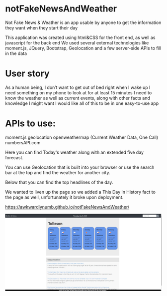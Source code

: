# notFakeNewsAndWeather

Not Fake News & Weather is an app usable by anyone to get the information they want when they start their day

This application was created using html&CSS for the front end, as well as javascript for the back end
We used several external technologies like moment.js, JQuery, Bootstrap, Geolocation and a few server-side APIs to fill in the data

# User story
As a human being, I don’t want to get out of bed right when I wake up
I need something on my phone to look at for at least 15 minutes
I need to know the weather as well as current events, along with other facts and knowledge I might want
I would like all of this to be in one easy-to-use app


# APIs to use:
moment.js
geolocation
openweathermap (Current Weather Data, One Call)
numbersAPI.com

Here you can find Today's weather along with an extended five day forecast.

You can use Geolocation that is built into your browser or use the search bar at the top and find the weather for another city.

Below that you can find the top headlines of the day.

We wanted to liven up the page so we added a This Day in History fact to the page as well, unfortunately it broke upon deployment.

https://awkwardlynumb.github.io/notFakeNewsAndWeather/

![screenshot](https://github.com/awkwardlynumb/notFakeNewsAndWeather/blob/master/Project%201%20screenshot.jpg)
